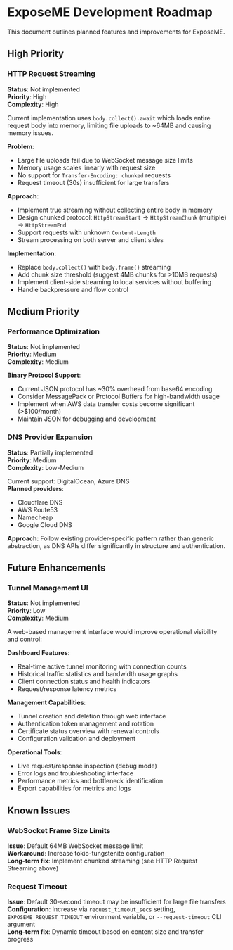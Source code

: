 # ExposeME Development Roadmap

This document outlines planned features and improvements for ExposeME.

## High Priority

### HTTP Request Streaming

**Status**: Not implemented  
**Priority**: High  
**Complexity**: High

Current implementation uses `body.collect().await` which loads entire request body into memory, limiting file uploads to ~64MB and causing memory issues.

**Problem**:
- Large file uploads fail due to WebSocket message size limits
- Memory usage scales linearly with request size
- No support for `Transfer-Encoding: chunked` requests
- Request timeout (30s) insufficient for large transfers

**Approach**:
- Implement true streaming without collecting entire body in memory
- Design chunked protocol: `HttpStreamStart` → `HttpStreamChunk` (multiple) → `HttpStreamEnd`
- Support requests with unknown `Content-Length`
- Stream processing on both server and client sides

**Implementation**:
- Replace `body.collect()` with `body.frame()` streaming
- Add chunk size threshold (suggest 4MB chunks for >10MB requests)
- Implement client-side streaming to local services without buffering
- Handle backpressure and flow control

## Medium Priority

### Performance Optimization

**Status**: Not implemented  
**Priority**: Medium  
**Complexity**: Medium

**Binary Protocol Support**:
- Current JSON protocol has ~30% overhead from base64 encoding
- Consider MessagePack or Protocol Buffers for high-bandwidth usage
- Implement when AWS data transfer costs become significant (>$100/month)
- Maintain JSON for debugging and development

### DNS Provider Expansion

**Status**: Partially implemented  
**Priority**: Medium  
**Complexity**: Low-Medium

Current support: DigitalOcean, Azure DNS  
**Planned providers**:
- Cloudflare DNS
- AWS Route53
- Namecheap
- Google Cloud DNS

**Approach**: Follow existing provider-specific pattern rather than generic abstraction, as DNS APIs differ significantly in structure and authentication.

## Future Enhancements

### Tunnel Management UI

**Status**: Not implemented  
**Priority**: Low  
**Complexity**: Medium

A web-based management interface would improve operational visibility and control:

**Dashboard Features**:
- Real-time active tunnel monitoring with connection counts
- Historical traffic statistics and bandwidth usage graphs
- Client connection status and health indicators
- Request/response latency metrics

**Management Capabilities**:
- Tunnel creation and deletion through web interface
- Authentication token management and rotation
- Certificate status overview with renewal controls
- Configuration validation and deployment

**Operational Tools**:
- Live request/response inspection (debug mode)
- Error logs and troubleshooting interface
- Performance metrics and bottleneck identification
- Export capabilities for metrics and logs

## Known Issues

### WebSocket Frame Size Limits

**Issue**: Default 64MB WebSocket message limit  
**Workaround**: Increase tokio-tungstenite configuration  
**Long-term fix**: Implement chunked streaming (see HTTP Request Streaming above)

### Request Timeout

**Issue**: Default 30-second timeout may be insufficient for large file transfers  
**Configuration**: Increase via `request_timeout_secs` setting, `EXPOSEME_REQUEST_TIMEOUT` environment variable, or `--request-timeout` CLI argument  
**Long-term fix**: Dynamic timeout based on content size and transfer progress
